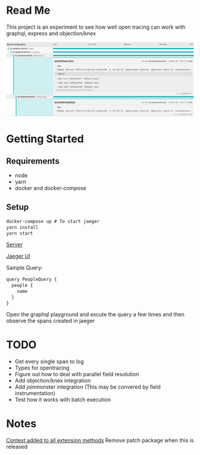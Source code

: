# Read Me

This project is an experiment to see how well open tracing can work with graphql, express and objection/knex

![alt Sample Trace](https://github.com/cliedeman/jaeger-graphql-knex/blob/master/img/jaeger-ui.png)

# Getting Started

## Requirements

- node
- yarn
- docker and docker-compose

## Setup

    docker-compose up # To start jaeger
    yarn install
    yarn start

[Server](http://localhost:5000/graphql)

[Jaeger UI](http://localhost:16686)

Sample Query:

```
query PeopleQuery {
  people {
    name
  }
}
```

Open the graphql playground and excute the query a few times and then observe the spans created in jaeger

# TODO

- Get every single span to log
- Types for opentracing
- Figure out how to deal with parallel field resolution
- Add objection/knex integration
- Add joinmonster integration (This may be convered by field instrumentation)
- Test how it works with batch execution

# Notes

[Context added to all extension methods](https://github.com/apollographql/apollo-server/pull/1547/files)
Remove patch package when this is released
